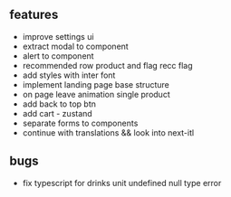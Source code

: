 ## features

- improve settings ui
- extract modal to component
- alert to component
- recommended row product and flag recc flag
- add styles with inter font
- implement landing page base structure
- on page leave animation single product
- add back to top btn
- add cart - zustand
- separate forms to components
- continue with translations && look into next-itl

## bugs

- fix typescript for drinks unit undefined null type error
